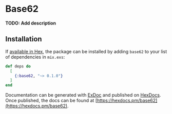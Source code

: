 # Base62

**TODO: Add description**

## Installation

If [available in Hex](https://hex.pm/docs/publish), the package can be installed
by adding `base62` to your list of dependencies in `mix.exs`:

```elixir
def deps do
  [
    {:base62, "~> 0.1.0"}
  ]
end
```

Documentation can be generated with [ExDoc](https://github.com/elixir-lang/ex_doc)
and published on [HexDocs](https://hexdocs.pm). Once published, the docs can
be found at [https://hexdocs.pm/base62](https://hexdocs.pm/base62).

